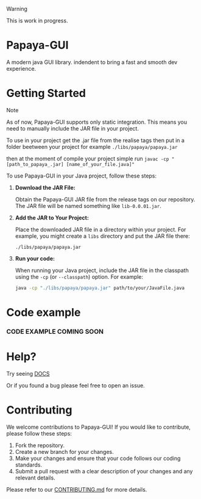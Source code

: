 > [!WARNING]
>
> This is work in progress.



# Papaya-GUI

A modern java GUI library. indendent to bring a fast and smooth
dev experience.

# Getting Started

>[!NOTE]
>
> As of now, Papaya-GUI supports only static integration. 
> This means you need to manually include the JAR file in your project.

To use in your project get the .jar file from the realise tags
then put in a folder beetween your project for example ```./libs/papaya/papaya.jar```

then at the moment of compile your project simple run 
```javac -cp "[path_to_papaya_.jar] [name_of_your_file.java]"```

To use Papaya-GUI in your Java project, follow these steps:

1. **Download the JAR File:**

   Obtain the Papaya-GUI JAR file from the release tags on our repository. 
   The JAR file will be named something like `lib-0.0.01.jar`.

2. **Add the JAR to Your Project:**

   Place the downloaded JAR file in a directory within your project. For example, 
   you might create a `libs` directory and put the JAR file there:

    ```
    ./libs/papaya/papaya.jar
    ```
3. **Run your code:**

    When running your Java project, include the JAR file in the classpath 
    using the `-cp` (or `--classpath`) option. For example:


    ```bash
    java -cp "./libs/papaya/papaya.jar" path/to/your/JavaFile.java
    ```

# Code example

### CODE EXAMPLE COMING SOON


# Help?

Try seeing [DOCS](DOCS/)

Or if you found a bug please feel free to open an issue.



# Contributing

We welcome contributions to Papaya-GUI! If you would like to contribute, please follow these steps:

1. Fork the repository.
2. Create a new branch for your changes.
3. Make your changes and ensure that your code follows our coding standards.
4. Submit a pull request with a clear description of your changes and any relevant details.

Please refer to our [CONTRIBUTING.md](link-to-contributing-guide) for more details.

